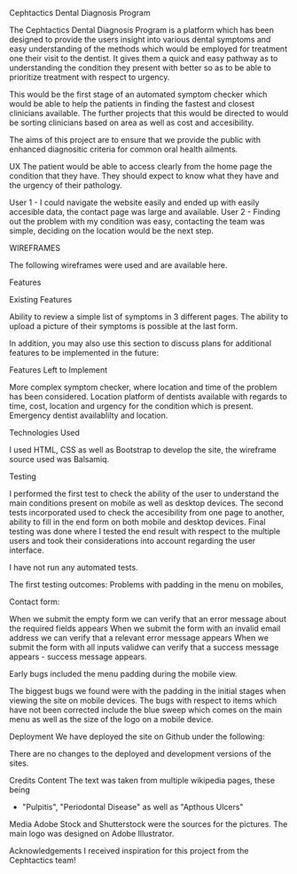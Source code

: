Cephtactics Dental Diagnosis Program

The Cephtactics Dental Diagnosis Program is a platform which has been designed to provide the users insight into various dental symptoms and easy understanding of the methods which would be employed for treatment one their visit to the dentist. It gives them a quick and easy pathway as to understanding the condition they present with better so as to be able to prioritize treatment with respect to urgency.

This would be the first stage of an automated symptom checker which would be able to help the patients in finding the fastest and closest clinicians available. The further projects that this would be directed to would be sorting clinicians based on area as well as cost and accesibility.

The aims of this project are to ensure that we provide the public with enhanced diagnositic criteria for common oral health ailments.

UX
The patient would be able to access clearly from the home page the condition that they have. They should expect to know what they have and the urgency of their pathology.

User 1 - I could navigate the website easily and ended up with easily accesible data, the contact page was large and available.
User 2 - Finding out the problem with my condition was easy, contacting the team was simple, deciding on the location would be the next step.

WIREFRAMES 

The following wireframes were used and are available here.

Features

Existing Features

Ability to review a simple list of symptoms in 3 different pages.
The ability to upload a picture of their symptoms is possible at the last form.

In addition, you may also use this section to discuss plans for additional features to be implemented in the future:

Features Left to Implement

More complex symptom checker, where location and time of the problem has been considered.
Location platform of dentists available with regards to time, cost, location and urgency for the condition which is present.
Emergency dentist availablilty and location.

Technologies Used

I used HTML, CSS as well as Bootstrap to develop the site, the wireframe source used was Balsamiq.

Testing

I performed the first test to check the ability of the user to understand the main conditions present on mobile as well as desktop devices. 
The second tests incorporated used to check the accesibility from one page to another, ability to fill in the end form on both mobile and desktop devices.
Final testing was done where I tested the end result with respect to the multiple users and took their considerations into account regarding the user interface.

I have not run any automated tests.

The first testing outcomes:
Problems with padding in the menu on mobiles,

Contact form:

When we submit the empty form we can verify that an error message about the required fields appears
When we submit the form with an invalid email address we can verify that a relevant error message appears
When we submit the form with all inputs validwe can verify that a success message appears - success message appears.

Early bugs included the menu padding during the mobile view.


The biggest bugs we found were with the padding in the initial stages when viewing the site on mobile devices.
The bugs with respect to items which have not been corrected include the blue sweep which comes on the main menu as well as the size of the logo on a mobile device.

Deployment
We have deployed the site on Github under the following:

There are no changes to the deployed and development versions of the sites.


Credits
Content
The text was taken from multiple wikipedia pages, these being
- "Pulpitis", "Periodontal Disease" as well as "Apthous Ulcers"

Media
Adobe Stock and  Shutterstock were the sources for the pictures.
The main logo was designed on Adobe Illustrator.

Acknowledgements
I received inspiration for this project from the Cephtactics team!
